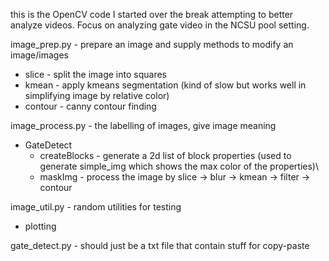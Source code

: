 this is the OpenCV code I started over the break attempting to better analyze videos. Focus on analyzing gate video in the NCSU pool setting.

image_prep.py - prepare an image and supply methods to modify an image/images
* slice - split the image into squares
* kmean - apply kmeans segmentation (kind of slow but works well in simplifying image by relative color)
* contour - canny contour finding

image_process.py - the labelling of images, give image meaning
* GateDetect
    * createBlocks - generate a 2d list of block properties (used to generate simple_img which shows the max color of the properties)\
    *    maskImg - process the image by slice -> blur -> kmean -> filter -> contour

image_util.py - random utilities for testing
* plotting

gate_detect.py - should just be a txt file that contain stuff for copy-paste